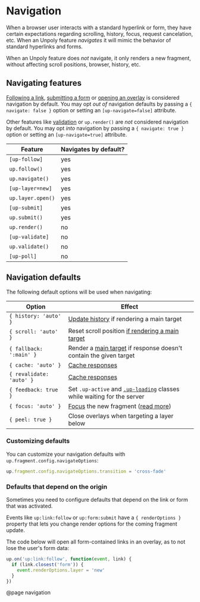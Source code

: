 Navigation
==========

When a browser user interacts with a standard hyperlink or form,
they have certain expectations regarding scrolling, history, focus,
request cancelation, etc. When an Unpoly feature
*navigates* it will mimic the behavior of standard hyperlinks and forms.

When an Unpoly feature does *not* navigate, it only renders a new fragment,
without affecting scroll positions, browser, history, etc.

## Navigating features

[Following a link](/up-follow), [submitting a form](/up-submit) or
[opening an overlay](/up.layer.open) is considered navigation by default.
You may opt *out of* navigation defaults by passing a `{ navigate: false }` option
or setting an `[up-navigate=false]` attribute.

Other features like [validation](/up-validate) or `up.render()` are *not*
considered navigation by default. You may opt *into* navigation by passing a
`{ navigate: true }` option or setting an `[up-navigate=true]` attribute.

| Feature           | Navigates by default? |
|-------------------|-----------------------|
| `[up-follow]`     | yes                   |
| `up.follow()`     | yes                   |
| `up.navigate()`   | yes                   |
| `[up-layer=new]`  | yes                   |
| `up.layer.open()` | yes                   |
| `[up-submit]`     | yes                   |
| `up.submit()`     | yes                   |
| `up.render()`     | no                    |
| `[up-validate]`   | no                    |
| `up.validate()`   | no                    |
| `[up-poll]`       | no                    |

## Navigation defaults

The following default options will be used when navigating:

| Option                   | Effect                                                                                    |
|--------------------------|-------------------------------------------------------------------------------------------|
| `{ history: 'auto' }`    | [Update history](/updating-history) if rendering a main target                            |
| `{ scroll: 'auto' }`     | Reset scroll position [if rendering a main target](/up.fragment.config#config.autoScroll) |
| `{ fallback: ':main' }`  | Render a [main target](/up-main) if response doesn't contain the given target             |
| `{ cache: 'auto' }`      | [Cache responses](/caching)                                                               |
| `{ revalidate: 'auto' }` | [Cache responses](/caching)                                                               |
| `{ feedback: true }`     | Set `.up-active` and [`.up-loading`](/up-loading) classes while waiting for the server    |
| `{ focus: 'auto' }`      | [Focus](/focus) the new fragment ([read more](/up.fragment.config#config.autoFocus))      |
| `{ peel: true }`         | Close overlays when targeting a layer below                                               |


### Customizing defaults

You can customize your navigation defaults with `up.fragment.config.navigateOptions`:

```js
up.fragment.config.navigateOptions.transition = 'cross-fade'
```

### Defaults that depend on the origin

Sometimes you need to configure defaults that depend on the link or form that was activated.

Events like `up:link:follow` or `up:form:submit` have a `{ renderOptions }` property
that lets you change render options for the coming fragment update.

The code below will open all form-contained links in an overlay, as to not
lose the user's form data:

```js
up.on('up:link:follow', function(event, link) {
  if (link.closest('form')) {
    event.renderOptions.layer = 'new'
  }
})
```

@page navigation

